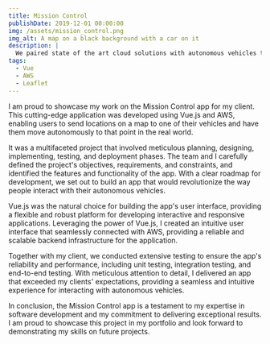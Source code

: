 ```yaml
---
title: Mission Control
publishDate: 2019-12-01 00:00:00
img: /assets/mission_control.png
img_alt: A map on a black background with a car on it
description: |
  We paired state of the art cloud solutions with autonomous vehicles to control them from a distance.
tags:
  - Vue
  - AWS
  - Leaflet
---
```


I am proud to showcase my work on the Mission Control app for my client. This cutting-edge application was developed using Vue.js and AWS, enabling users to send locations on a map to one of their vehicles and have them move autonomously to that point in the real world.

It was a multifaceted project that involved meticulous planning, designing, implementing, testing, and deployment phases. The team and I carefully defined the project's objectives, requirements, and constraints, and identified the features and functionality of the app. With a clear roadmap for development, we set out to build an app that would revolutionize the way people interact with their autonomous vehicles.

Vue.js was the natural choice for building the app's user interface, providing a flexible and robust platform for developing interactive and responsive applications. Leveraging the power of Vue.js, I created an intuitive user interface that seamlessly connected with AWS, providing a reliable and scalable backend infrastructure for the application.

Together with my client, we conducted extensive testing to ensure the app's reliability and performance, including unit testing, integration testing, and end-to-end testing. With meticulous attention to detail, I delivered an app that exceeded my clients' expectations, providing a seamless and intuitive experience for interacting with autonomous vehicles.

In conclusion, the Mission Control app is a testament to my expertise in software development and my commitment to delivering exceptional results. I am proud to showcase this project in my portfolio and look forward to demonstrating my skills on future projects.
